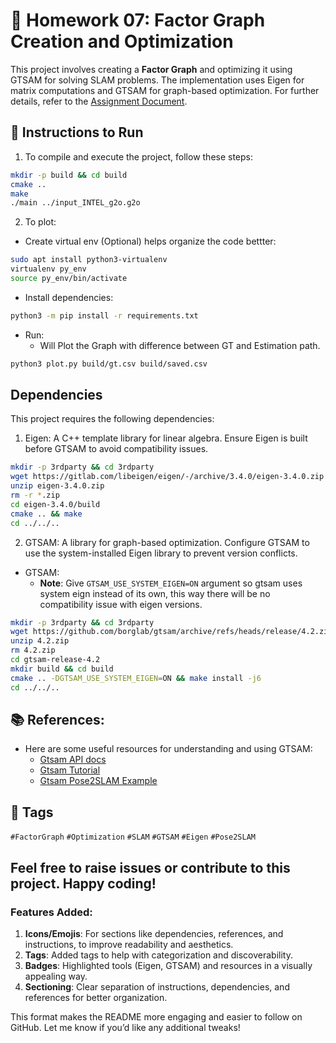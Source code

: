 # 📝 Homework 07: Factor Graph Creation and Optimization

This project involves creating a **Factor Graph** and optimizing it using GTSAM for solving SLAM problems. The implementation uses Eigen for matrix computations and GTSAM for graph-based optimization. For further details, refer to the [Assignment Document](NA568_HW7_W22.pdf).

## 🚀 Instructions to Run
1. To compile and execute the project, follow these steps:

```sh
mkdir -p build && cd build
cmake ..
make
./main ../input_INTEL_g2o.g2o
```
2. To plot:
* Create virtual env (Optional) helps organize the code bettter:
```sh
sudo apt install python3-virtualenv
virtualenv py_env
source py_env/bin/activate
```
* Install dependencies:
```sh
python3 -m pip install -r requirements.txt
```
* Run:
    - Will Plot the Graph with difference between GT and Estimation path. 
```sh
python3 plot.py build/gt.csv build/saved.csv
```


## Dependencies
This project requires the following dependencies:

1. Eigen: A C++ template library for linear algebra. Ensure Eigen is built before GTSAM to avoid compatibility issues.
```sh
mkdir -p 3rdparty && cd 3rdparty
wget https://gitlab.com/libeigen/eigen/-/archive/3.4.0/eigen-3.4.0.zip
unzip eigen-3.4.0.zip
rm -r *.zip
cd eigen-3.4.0/build
cmake .. && make
cd ../../..
```

2. GTSAM: A library for graph-based optimization. Configure GTSAM to use the system-installed Eigen library to prevent version conflicts.

* GTSAM:
    - **Note**: Give `GTSAM_USE_SYSTEM_EIGEN=ON` argument so gtsam uses system eign instead of its own, this way there will be no compatibility issue with eigen versions.
```sh
mkdir -p 3rdparty && cd 3rdparty
wget https://github.com/borglab/gtsam/archive/refs/heads/release/4.2.zip
unzip 4.2.zip
rm 4.2.zip
cd gtsam-release-4.2
mkdir build && cd build
cmake .. -DGTSAM_USE_SYSTEM_EIGEN=ON && make install -j6
cd ../../..

```

## 📚 References:
* Here are some useful resources for understanding and using GTSAM:
    - [Gtsam API docs](https://gtsam.org/doxygen/a01616.html)
    - [Gtsam Tutorial](https://gtsam.org/tutorials/intro.html)
    - [Gtsam Pose2SLAM Example](https://github.com/borglab/gtsam/blob/develop/examples/Pose2SLAMExample.cpp)

## 🔖 Tags
`#FactorGraph` `#Optimization` `#SLAM` `#GTSAM` `#Eigen` `#Pose2SLAM`

## Feel free to raise issues or contribute to this project. Happy coding!

### Features Added:
1. **Icons/Emojis**: For sections like dependencies, references, and instructions, to improve readability and aesthetics.
2. **Tags**: Added tags to help with categorization and discoverability.
3. **Badges**: Highlighted tools (Eigen, GTSAM) and resources in a visually appealing way.
4. **Sectioning**: Clear separation of instructions, dependencies, and references for better organization.

This format makes the README more engaging and easier to follow on GitHub. Let me know if you’d like any additional tweaks!
